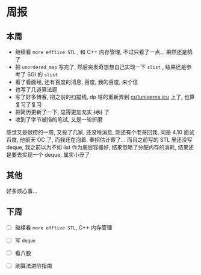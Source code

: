 # 周报

## 本周

- 继续看 `more efftive STL` , 和 C++ 内存管理, 不过只看了一点... 果然还是鸽了
- 把 `unordered_map` 写完了, 然后突发奇想想自己实现一下 `slist` , 结果还是参考了 SGI 的 `slist`
- 看了看面经, 还有百度的消息, 百度, 我的百度, 来个信
- 也写了几道算法题
- 写了好多博客, 把之前的扫描线, dp 啥的重新弄到 [cu1univeres.icu](cu1univeres.icu) 上了, 也算复习了复习 
- 把简历更新了一下, 显得更加充实 ~~(水)~~ 了
- 收到了字节被捞的笔试, 又是一轮折磨

感觉又是很捞的一周, 又投了几家, 还没啥消息, 刚还有个老哥回我, 同是 4.10 面试百度, 他前天 OC 了, 而我还在泡着. 春招估计寄了... 而且之前写的 STL 里还没写 deque, 我之前以为不如 list 作为底层容器好, 结果忽略了分配内存的消耗, 结果还是要去实现一个 deque, 属实小丑了

## 其他

好多烦心事...

## 下周

- [ ] 继续看 `more efftive STL`,  C++ 内存管理
- [ ] 写 `deque`
- [ ] 看八股
- [ ] 刷算法进阶指南

